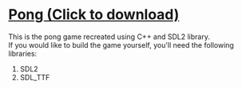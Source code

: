 # [Pong (Click to download)](https://github.com/NemGam/Pong/releases/download/v1.1.0/Pong.zip)
This is the pong game recreated using C++ and SDL2 library.  
If you would like to build the game yourself, you'll need the following libraries:
1. SDL2
2. SDL_TTF
